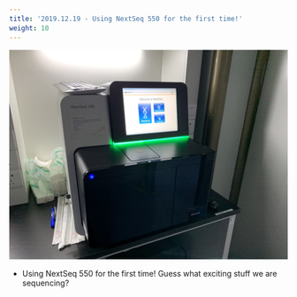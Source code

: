 ```yaml
---
title: '2019.12.19 - Using NextSeq 550 for the first time!'
weight: 10
---
```


![](/labpics/2019/20191219.jpg)

- Using NextSeq 550 for the first time! Guess what exciting stuff we are sequencing?